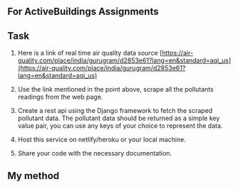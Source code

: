 ## For  ActiveBuildings Assignments

## Task
1.  Here is a link of real time air quality data source [https://air-quality.com/place/india/gurugram/d2853e61?lang=en&standard=aqi_us](https://air-quality.com/place/india/gurugram/d2853e61?lang=en&standard=aqi_us)
    
2.  Use the link mentioned in the point above, scrape all the pollutants readings from the web page.
    
3.  Create a rest api using the Django framework to fetch the scraped pollutant data. The pollutant data should be returned as a simple key value pair, you can use any keys of your choice to represent the data.
4. Host this service on netlify/heroku or your local machine.
5. Share your code with the necessary documentation.

## My method

